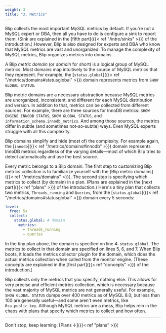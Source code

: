 ```yaml
---
weight: 3
title: "3. Metrics"
---
```


Blip collects the most important MySQL metrics by default.
If you're not a MySQL expert or DBA, then all you have to do is configure a sink to report them.
(Sink are explained in the [fifth part]({{< ref "/intro/sinks" >}}) of the introduction.)
However, Blip is also designed for experts and DBA who know that MySQL metrics are vast and unorganized.
To manage the complexity of MySQL metrics, Blip organizes metrics into domains.

A Blip _metric domain_ (or _domain_ for short) is a logical group of MySQL metrics.
Most domains map intuitively to the source of MySQL metrics that they represent.
For example, the [`status.global`]({{< ref "/metrics/domains#statusglobal" >}}) domain represents metrics from `SHOW GLOBAL STATUS`.

Blip metric domains are a necessary abstraction because MySQL metrics are unorganized, inconsistent, and different for each MySQL distribution and version.
In addition to that, metrics can be collected from different sources.
For example, there are three sources for InnoDB metrics: `SHOW ENGINE INNODB STATUS`, `SHOW GLOBAL STATUS`, and `information_schema.innodb_metrics`.
And among those sources, the metrics differ in subtle (and sometimes not-so-subtle) ways.
Even MySQL experts struggle with all this complexity.

Blip domains simplify and hide (most of) the complexity.
For example again, the [`innodb`]({{< ref "/metrics/domains#innodb" >}}) domain represents InnoDB metrics regardless of the varying details&mdash;most of which Blip tries to detect automatically and use the best source.

Every metric belongs to a Blip domain.
The first step to customizing Blip metrics collection is to familiarize yourself with the [Blip metric domains]({{< ref "/metrics/domains" >}}).
The second step is specifying which metrics to collect (by domain) in a plan.
(Plans are explained in the [next part]({{< ref "plans" >}}) of the introduction.)
Here's a tiny plan that collects two metrics, `Threads_running` and `Queries`, from the [`status.global`]({{< ref "/metrics/domains#statusglobal" >}}) domain every 5 seconds:

```yaml
level:
  freq: 5s
  collect:
    status.global: # domain
      metrics:
        - threads_running
        - queries
```

In the tiny plan above, the domain is specified on line 4: `status.global`.
The metrics to collect in that domain are specified on lines 5, 6, and 7.
When Blip boots, it loads the metrics collector plugin for the domain, which does the actual metrics collection when called from the monitor engine.
(These concepts are explained in the [first part]({{< ref "concepts" >}}) of the introduction.)

Blip collects only the metrics that you specify, nothing else.
This allows for very precise and efficient metrics collection, which is necessary because the vast majority of MySQL metrics are not generally useful.
For example, `SHOW GLOBAL STATUS` dumps over 400 metrics as of MySQL 8.0, but less than 100 are generally useful&mdash;and some aren't even metrics, like `Rsa_public_key`.
Although MySQL metrics are a mess, Blip helps rein in the chaos with plans that specify which metrics to collect and how often.

---

Don't stop; keep learning: [Plans&nbsp;&darr;]({{< ref "plans" >}})
